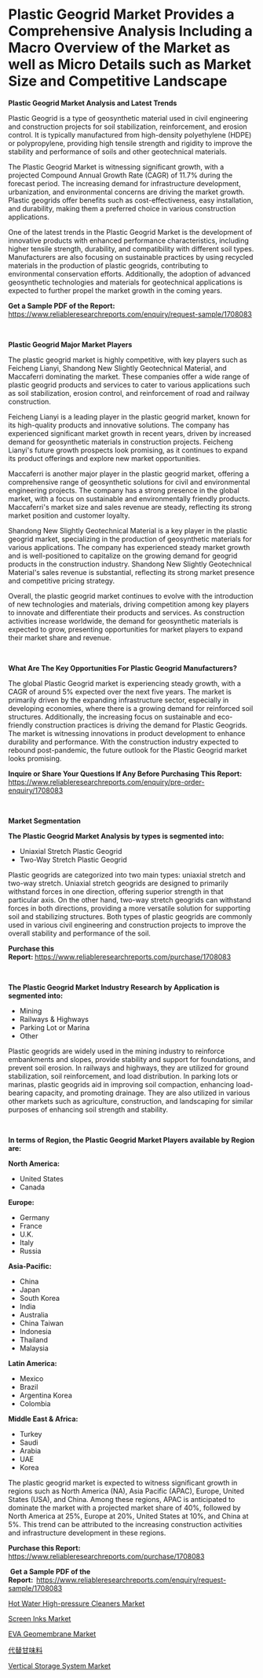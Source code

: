 <p><h1>Plastic Geogrid Market Provides a Comprehensive Analysis Including a Macro Overview of the Market as well as Micro Details such as Market Size and Competitive Landscape</h1></p><p><strong>Plastic Geogrid Market Analysis and Latest Trends</strong></p>
<p><p>Plastic Geogrid is a type of geosynthetic material used in civil engineering and construction projects for soil stabilization, reinforcement, and erosion control. It is typically manufactured from high-density polyethylene (HDPE) or polypropylene, providing high tensile strength and rigidity to improve the stability and performance of soils and other geotechnical materials.</p><p>The Plastic Geogrid Market is witnessing significant growth, with a projected Compound Annual Growth Rate (CAGR) of 11.7% during the forecast period. The increasing demand for infrastructure development, urbanization, and environmental concerns are driving the market growth. Plastic geogrids offer benefits such as cost-effectiveness, easy installation, and durability, making them a preferred choice in various construction applications.</p><p>One of the latest trends in the Plastic Geogrid Market is the development of innovative products with enhanced performance characteristics, including higher tensile strength, durability, and compatibility with different soil types. Manufacturers are also focusing on sustainable practices by using recycled materials in the production of plastic geogrids, contributing to environmental conservation efforts. Additionally, the adoption of advanced geosynthetic technologies and materials for geotechnical applications is expected to further propel the market growth in the coming years.</p></p>
<p><strong>Get a Sample PDF of the Report:&nbsp;</strong> <a href="https://www.reliableresearchreports.com/enquiry/request-sample/1708083">https://www.reliableresearchreports.com/enquiry/request-sample/1708083</a></p>
<p>&nbsp;</p>
<p><strong>Plastic Geogrid Major Market Players</strong></p>
<p><p>The plastic geogrid market is highly competitive, with key players such as Feicheng Lianyi, Shandong New Slightly Geotechnical Material, and Maccaferri dominating the market. These companies offer a wide range of plastic geogrid products and services to cater to various applications such as soil stabilization, erosion control, and reinforcement of road and railway construction.</p><p>Feicheng Lianyi is a leading player in the plastic geogrid market, known for its high-quality products and innovative solutions. The company has experienced significant market growth in recent years, driven by increased demand for geosynthetic materials in construction projects. Feicheng Lianyi's future growth prospects look promising, as it continues to expand its product offerings and explore new market opportunities.</p><p>Maccaferri is another major player in the plastic geogrid market, offering a comprehensive range of geosynthetic solutions for civil and environmental engineering projects. The company has a strong presence in the global market, with a focus on sustainable and environmentally friendly products. Maccaferri's market size and sales revenue are steady, reflecting its strong market position and customer loyalty.</p><p>Shandong New Slightly Geotechnical Material is a key player in the plastic geogrid market, specializing in the production of geosynthetic materials for various applications. The company has experienced steady market growth and is well-positioned to capitalize on the growing demand for geogrid products in the construction industry. Shandong New Slightly Geotechnical Material's sales revenue is substantial, reflecting its strong market presence and competitive pricing strategy.</p><p>Overall, the plastic geogrid market continues to evolve with the introduction of new technologies and materials, driving competition among key players to innovate and differentiate their products and services. As construction activities increase worldwide, the demand for geosynthetic materials is expected to grow, presenting opportunities for market players to expand their market share and revenue.</p></p>
<p>&nbsp;</p>
<p><strong>What Are The Key Opportunities For Plastic Geogrid Manufacturers?</strong></p>
<p><p>The global Plastic Geogrid market is experiencing steady growth, with a CAGR of around 5% expected over the next five years. The market is primarily driven by the expanding infrastructure sector, especially in developing economies, where there is a growing demand for reinforced soil structures. Additionally, the increasing focus on sustainable and eco-friendly construction practices is driving the demand for Plastic Geogrids. The market is witnessing innovations in product development to enhance durability and performance. With the construction industry expected to rebound post-pandemic, the future outlook for the Plastic Geogrid market looks promising.</p></p>
<p><strong>Inquire or Share Your Questions If Any Before Purchasing This Report:</strong> <a href="https://www.reliableresearchreports.com/enquiry/pre-order-enquiry/1708083">https://www.reliableresearchreports.com/enquiry/pre-order-enquiry/1708083</a></p>
<p>&nbsp;</p>
<p><strong>Market Segmentation</strong></p>
<p><strong>The Plastic Geogrid Market Analysis by types is segmented into:</strong></p>
<p><ul><li>Uniaxial Stretch Plastic Geogrid</li><li>Two-Way Stretch Plastic Geogrid</li></ul></p>
<p><p>Plastic geogrids are categorized into two main types: uniaxial stretch and two-way stretch. Uniaxial stretch geogrids are designed to primarily withstand forces in one direction, offering superior strength in that particular axis. On the other hand, two-way stretch geogrids can withstand forces in both directions, providing a more versatile solution for supporting soil and stabilizing structures. Both types of plastic geogrids are commonly used in various civil engineering and construction projects to improve the overall stability and performance of the soil.</p></p>
<p><strong>Purchase this Report:&nbsp;</strong><a href="https://www.reliableresearchreports.com/purchase/1708083">https://www.reliableresearchreports.com/purchase/1708083</a></p>
<p>&nbsp;</p>
<p><strong>The Plastic Geogrid Market Industry Research by Application is segmented into:</strong></p>
<p><ul><li>Mining</li><li>Railways & Highways</li><li>Parking Lot or Marina</li><li>Other</li></ul></p>
<p><p>Plastic geogrids are widely used in the mining industry to reinforce embankments and slopes, provide stability and support for foundations, and prevent soil erosion. In railways and highways, they are utilized for ground stabilization, soil reinforcement, and load distribution. In parking lots or marinas, plastic geogrids aid in improving soil compaction, enhancing load-bearing capacity, and promoting drainage. They are also utilized in various other markets such as agriculture, construction, and landscaping for similar purposes of enhancing soil strength and stability.</p></p>
<p>&nbsp;</p>
<p><strong>In terms of Region, the Plastic Geogrid Market Players available by Region are:</strong></p>
<p>
    <p> <strong> North America: </strong>
        <ul>
            <li>United States</li>
            <li>Canada</li>
        </ul>
        </p> 
    <p> <strong> Europe: </strong>
        <ul>
            <li>Germany</li>
            <li>France</li>
            <li>U.K.</li>
            <li>Italy</li>
            <li>Russia</li>
        </ul>
        </p> 
    <p> <strong> Asia-Pacific: </strong>
        <ul>
            <li>China</li>
            <li>Japan</li>
            <li>South Korea</li>
            <li>India</li>
            <li>Australia</li>
            <li>China Taiwan</li>
            <li>Indonesia</li>
            <li>Thailand</li>
            <li>Malaysia</li>
        </ul>
        </p> 
    <p> <strong> Latin America: </strong>
        <ul>
            <li>Mexico</li>
            <li>Brazil</li>
            <li>Argentina Korea</li>
            <li>Colombia</li>
        </ul>
        </p> 
    <p> <strong> Middle East & Africa: </strong>
        <ul>
            <li>Turkey</li>
            <li>Saudi</li>
            <li>Arabia</li>
            <li>UAE</li>
            <li>Korea</li>
        </ul>
    </p>
    </p>
<p><p>The plastic geogrid market is expected to witness significant growth in regions such as North America (NA), Asia Pacific (APAC), Europe, United States (USA), and China. Among these regions, APAC is anticipated to dominate the market with a projected market share of 40%, followed by North America at 25%, Europe at 20%, United States at 10%, and China at 5%. This trend can be attributed to the increasing construction activities and infrastructure development in these regions.</p></p>
<p><strong>Purchase this Report: </strong><a href="https://www.reliableresearchreports.com/purchase/1708083">https://www.reliableresearchreports.com/purchase/1708083</a></p>
<p>&nbsp;<strong>Get a Sample PDF of the Report:&nbsp;&nbsp;</strong><a href="https://www.reliableresearchreports.com/enquiry/request-sample/1708083">https://www.reliableresearchreports.com/enquiry/request-sample/1708083</a></p>
<p><strong></strong></p>
<p><p><a href="https://issuu.com/reportprime-2/docs/hot-water-high-pressure-cleaners-market-size-2030.">Hot Water High-pressure Cleaners Market</a></p><p><a href="https://github.com/myacatherineblakecaczo9vcsw/Market-Research-Report-List-1/blob/main/screen-inks-market.md">Screen Inks Market</a></p><p><a href="https://github.com/okotobwrhuteie/Market-Research-Report-List-1/blob/main/eva-geomembrane-market.md">EVA Geomembrane Market</a></p><p><a href="https://github.com/ycmtqqhvk3273/Market-Research-Report-List-1/blob/main/3513601193933.md">代替甘味料</a></p><p><a href="https://issuu.com/reportprime-2/docs/vertical-storage-system-market-size-2030.pptx">Vertical Storage System Market</a></p></p>